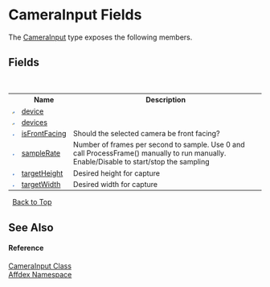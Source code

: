 # CameraInput Fields
 

The <a href="5a5279cd-f2cc-c73f-8243-a6319229c662">CameraInput</a> type exposes the following members.


## Fields
&nbsp;<table><tr><th></th><th>Name</th><th>Description</th></tr><tr><td>![Protected field](media/protfield.gif "Protected field")</td><td><a href="a850063e-64dc-d396-042b-b3fb897cd016">device</a></td><td /></tr><tr><td>![Protected field](media/protfield.gif "Protected field")</td><td><a href="3b65a748-48c6-63bd-26c9-837faef192f1">devices</a></td><td /></tr><tr><td>![Public field](media/pubfield.gif "Public field")</td><td><a href="8ed597cf-995f-902e-046b-95113850eb1c">isFrontFacing</a></td><td>
Should the selected camera be front facing?</td></tr><tr><td>![Public field](media/pubfield.gif "Public field")</td><td><a href="d7872032-63f9-a740-e015-47329fb8f6f5">sampleRate</a></td><td>
Number of frames per second to sample. Use 0 and call ProcessFrame() manually to run manually. Enable/Disable to start/stop the sampling</td></tr><tr><td>![Public field](media/pubfield.gif "Public field")</td><td><a href="2635c307-a330-8ce3-a0bd-d671ae8a5b1c">targetHeight</a></td><td>
Desired height for capture</td></tr><tr><td>![Public field](media/pubfield.gif "Public field")</td><td><a href="1faf1c84-5928-37b0-7207-225b93966998">targetWidth</a></td><td>
Desired width for capture</td></tr></table>&nbsp;
<a href="#camerainput-fields">Back to Top</a>

## See Also


#### Reference
<a href="5a5279cd-f2cc-c73f-8243-a6319229c662">CameraInput Class</a><br /><a href="b8038333-b12e-8ea1-a2ce-74c8d611fa89">Affdex Namespace</a><br />